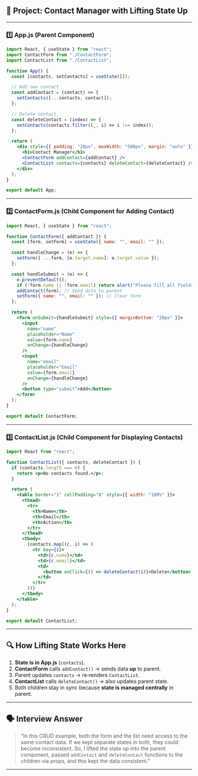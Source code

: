 
## 🎯 **Project: Contact Manager with Lifting State Up**

---

### **1️⃣ App.js (Parent Component)**

```jsx
import React, { useState } from "react";
import ContactForm from "./ContactForm";
import ContactList from "./ContactList";

function App() {
  const [contacts, setContacts] = useState([]);

  // Add new contact
  const addContact = (contact) => {
    setContacts([...contacts, contact]);
  };

  // Delete contact
  const deleteContact = (index) => {
    setContacts(contacts.filter((_, i) => i !== index));
  };

  return (
    <div style={{ padding: "20px", maxWidth: "500px", margin: "auto" }}>
      <h1>Contact Manager</h1>
      <ContactForm addContact={addContact} />
      <ContactList contacts={contacts} deleteContact={deleteContact} />
    </div>
  );
}

export default App;
```

---

### **2️⃣ ContactForm.js (Child Component for Adding Contact)**

```jsx
import React, { useState } from "react";

function ContactForm({ addContact }) {
  const [form, setForm] = useState({ name: "", email: "" });

  const handleChange = (e) => {
    setForm({ ...form, [e.target.name]: e.target.value });
  };

  const handleSubmit = (e) => {
    e.preventDefault();
    if (!form.name || !form.email) return alert("Please fill all fields");
    addContact(form); // Send data to parent
    setForm({ name: "", email: "" }); // Clear form
  };

  return (
    <form onSubmit={handleSubmit} style={{ marginBottom: "20px" }}>
      <input
        name="name"
        placeholder="Name"
        value={form.name}
        onChange={handleChange}
      />
      <input
        name="email"
        placeholder="Email"
        value={form.email}
        onChange={handleChange}
      />
      <button type="submit">Add</button>
    </form>
  );
}

export default ContactForm;
```

---

### **3️⃣ ContactList.js (Child Component for Displaying Contacts)**

```jsx
import React from "react";

function ContactList({ contacts, deleteContact }) {
  if (contacts.length === 0) {
    return <p>No contacts found.</p>;
  }

  return (
    <table border="1" cellPadding="8" style={{ width: "100%" }}>
      <thead>
        <tr>
          <th>Name</th>
          <th>Email</th>
          <th>Action</th>
        </tr>
      </thead>
      <tbody>
        {contacts.map((c, i) => (
          <tr key={i}>
            <td>{c.name}</td>
            <td>{c.email}</td>
            <td>
              <button onClick={() => deleteContact(i)}>Delete</button>
            </td>
          </tr>
        ))}
      </tbody>
    </table>
  );
}

export default ContactList;
```

---

## 🔍 **How Lifting State Works Here**

1. **State is in App.js** (`contacts`).
2. **ContactForm** calls `addContact()` → sends data **up** to parent.
3. Parent updates `contacts` → re‑renders `ContactList`.
4. **ContactList** calls `deleteContact()` → also updates parent state.
5. Both children stay in sync because **state is managed centrally** in parent.

---

## 🗣 **Interview Answer**

> "In this CRUD example, both the form and the list need access to the same contact data.
> If we kept separate states in both, they could become inconsistent.
> So, I lifted the state up into the parent component, passed `addContact` and `deleteContact` functions to the children via props, and this kept the data consistent."

---

